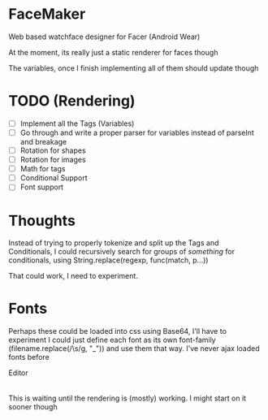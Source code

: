 FaceMaker
=========

Web based watchface designer for Facer (Android Wear)

At the moment, its really just a static renderer for faces though

The variables, once I finish implementing all of them should update though

TODO (Rendering)
================

* [ ] Implement all the Tags (Variables)
* [ ] Go through and write a proper parser for variables instead of parseInt and breakage
* [ ] Rotation for shapes
* [ ] Rotation for images
* [ ] Math for tags
* [ ] Conditional Support
* [ ] Font support

Thoughts
========

Instead of trying to properly tokenize and split up the Tags and Conditionals,
I could recursively search for groups of $something$ for conditionals, using
String.replace(regexp, func(match, p...))

That could work, I need to experiment.

Fonts
=====

Perhaps these could be loaded into css using Base64, I'll have to experiment
I could just define each font as its own font-family (filename.replace(/\s/g, "_"))
and use them that way. I've never ajax loaded fonts before

Editor
######

This is waiting until the rendering is (mostly) working. I might start on it sooner
though
